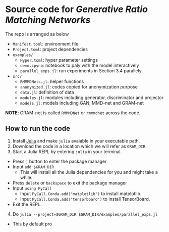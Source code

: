 # Source code for *Generative Ratio Matching Networks*

The repo is arranged as below

- `Manifest.toml`: environment file
- `Project.toml`: project dependencies
- `examples/`
  - `Hyper.toml`: hyper parameter settings
  - `demo.ipynb`: notebook to paly with the model interactively
  - `parallel_exps.jl`: run experiments in Section 3.4 parallely
- `src/`
  - `RMMMDNets.jl`: helper functions
  - `anonymized.jl`: codes copied for anonymization purpose
  - `data.jl`: definition of data
  - `modules.jl`: modules including generator, discriminator and projector
  - `models.jl`: models including GAN, MMD-net and GRAM-net

**NOTE**: GRAM-net is called `RMMMDNet` or `rmmmdnet` across the code.

## How to run the code

1. Install [Julia](https://julialang.org/downloads/) and make `julia` avaiable in your executable path.
2. Download the code in a location which we will refer as `GRAM_DIR`.
3. Start a Julia REPL by entering `julia` in your terminal.
  - Press `]` button to enter the package manager
  - Input `add $GRAM_DIR`
    - This will install all the Julia dependencies for you and might take a while.
  - Press `delete` or `backspace` to exit the package manager
  - Input `using PyCall`
    - Input `PyCall.Conda.add("matplotlib")` to install matplotlib.
    - Input `PyCall.Conda.add("tensorboard")` to install TensorBoard.
  - Exit the REPL.
4. Do `julia --project=$GRAM_DIR $GRAM_DIR/examples/parallel_exps.jl`
  - This by default pro
